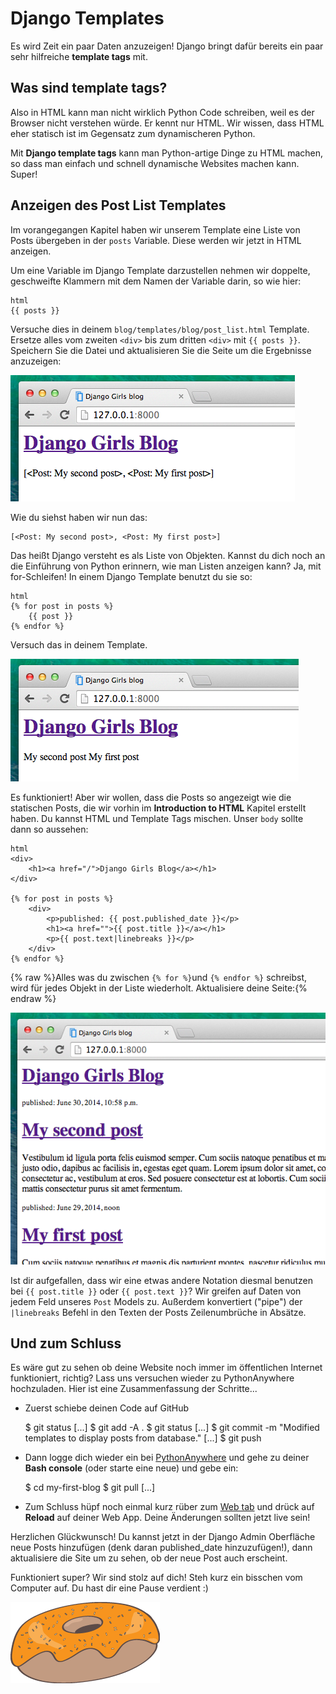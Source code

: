 # Django Templates

Es wird Zeit ein paar Daten anzuzeigen! Django bringt dafür bereits ein paar sehr hilfreiche **template tags** mit.

## Was sind template tags?

Also in HTML kann man nicht wirklich Python Code schreiben, weil es der Browser nicht verstehen würde. Er kennt nur HTML. Wir wissen, dass HTML eher statisch ist im Gegensatz zum dynamischeren Python.

Mit **Django template tags** kann man Python-artige Dinge zu HTML machen, so dass man einfach und schnell dynamische Websites machen kann. Super!

## Anzeigen des Post List Templates

Im vorangegangen Kapitel haben wir unserem Template eine Liste von Posts übergeben in der `posts` Variable. Diese werden wir jetzt in HTML anzeigen.

Um eine Variable im Django Template darzustellen nehmen wir doppelte, geschweifte Klammern mit dem Namen der Variable darin, so wie hier:

    html
    {{ posts }}
    

Versuche dies in deinem `blog/templates/blog/post_list.html` Template. Ersetze alles vom zweiten `<div>` bis zum dritten `<div>` mit `{{ posts }}`. Speichern Sie die Datei und aktualisieren Sie die Seite um die Ergebnisse anzuzeigen:

![Abbildung 13.1](images/step1.png)

Wie du siehst haben wir nun das:

    [<Post: My second post>, <Post: My first post>]
    

Das heißt Django versteht es als Liste von Objekten. Kannst du dich noch an die Einführung von Python erinnern, wie man Listen anzeigen kann? Ja, mit for-Schleifen! In einem Django Template benutzt du sie so:

    html
    {% for post in posts %}
        {{ post }}
    {% endfor %}
    

Versuch das in deinem Template.

![Abbildung 13.2](images/step2.png)

Es funktioniert! Aber wir wollen, dass die Posts so angezeigt wie die statischen Posts, die wir vorhin im **Introduction to HTML** Kapitel erstellt haben. Du kannst HTML und Template Tags mischen. Unser `body` sollte dann so aussehen:

    html
    <div>
        <h1><a href="/">Django Girls Blog</a></h1>
    </div>
    
    {% for post in posts %}
        <div>
            <p>published: {{ post.published_date }}</p>
            <h1><a href="">{{ post.title }}</a></h1>
            <p>{{ post.text|linebreaks }}</p>
        </div>
    {% endfor %}
    

{% raw %}Alles was du zwischen `{% for %}`und `{% endfor %}` schreibst, wird für jedes Objekt in der Liste wiederholt. Aktualisiere deine Seite:{% endraw %}

![Abbildung 13.3](images/step3.png)

Ist dir aufgefallen, dass wir eine etwas andere Notation diesmal benutzen bei `{{ post.title }}` oder `{{ post.text }}`? Wir greifen auf Daten von jedem Feld unseres `Post` Models zu. Außerdem konvertiert ("pipe") der `|linebreaks` Befehl in den Texten der Posts Zeilenumbrüche in Absätze.

## Und zum Schluss

Es wäre gut zu sehen ob deine Website noch immer im öffentlichen Internet funktioniert, richtig? Lass uns versuchen wieder zu PythonAnywhere hochzuladen. Hier ist eine Zusammenfassung der Schritte...

*   Zuerst schiebe deinen Code auf GitHub

    $ git status 
    [...]
    $ git add -A . 
    $ git status 
    [...]
    $ git commit -m "Modified templates to display posts from database." 
    [...] $ git push
    

*   Dann logge dich wieder ein bei [PythonAnywhere](https://www.pythonanywhere.com/consoles/) und gehe zu deiner **Bash console** (oder starte eine neue) und gebe ein:

    $ cd my-first-blog
    $ git pull 
    [...]
    

*   Zum Schluss hüpf noch einmal kurz rüber zum [Web tab](https://www.pythonanywhere.com/web_app_setup/) und drück auf **Reload** auf deiner Web App. Deine Änderungen sollten jetzt live sein!

Herzlichen Glückwunsch! Du kannst jetzt in der Django Admin Oberfläche neue Posts hinzufügen (denk daran published_date hinzuzufügen!), dann aktualisiere die Site um zu sehen, ob der neue Post auch erscheint.

Funktioniert super? Wir sind stolz auf dich! Steh kurz ein bisschen vom Computer auf. Du hast dir eine Pause verdient :)

![Abbildung 13.4](images/donut.png)

